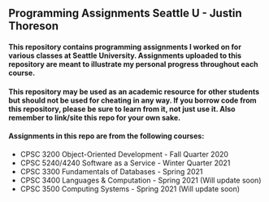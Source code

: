 ## Programming Assignments Seattle U - Justin Thoreson

#### This repository contains programming assignments I worked on for various classes at Seattle University. Assignments uploaded to this repository are meant to illustrate my personal progress throughout each course.
#### This repository may be used as an academic resource for other students but should not be used for cheating in any way. If you borrow code from this repository, please be sure to learn from it, not just use it. Also remember to link/site this repo for your own sake.
#### Assignments in this repo are from the following courses:
- CPSC 3200       Object-Oriented Development - Fall Quarter 2020
- CPSC 5240/4240  Software as a Service       - Winter Quarter 2021
- CPSC 3300       Fundamentals of Databases   - Spring 2021 
- CPSC 3400       Languages & Computation     - Spring 2021 (Will update soon)
- CPSC 3500       Computing Systems           - Spring 2021 (Will update soon)
